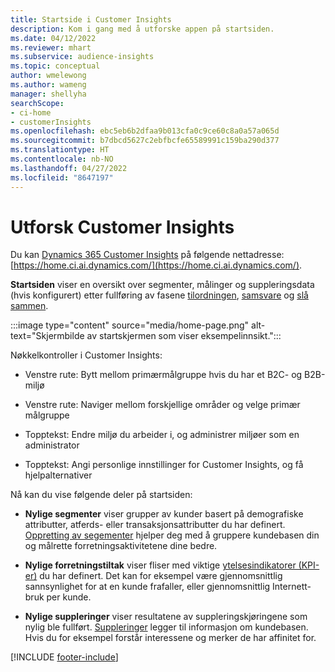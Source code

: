 ```yaml
---
title: Startside i Customer Insights
description: Kom i gang med å utforske appen på startsiden.
ms.date: 04/12/2022
ms.reviewer: mhart
ms.subservice: audience-insights
ms.topic: conceptual
author: wmelewong
ms.author: wameng
manager: shellyha
searchScope:
- ci-home
- customerInsights
ms.openlocfilehash: ebc5eb6b2dfaa9b013cfa0c9ce60c8a0a57a065d
ms.sourcegitcommit: b7dbcd5627c2ebfbcfe65589991c159ba290d377
ms.translationtype: HT
ms.contentlocale: nb-NO
ms.lasthandoff: 04/27/2022
ms.locfileid: "8647197"
---
```

# <a name="explore-customer-insights"></a>Utforsk Customer Insights

Du kan [Dynamics 365 Customer Insights](https://home.ci.ai.dynamics.com/) på følgende nettadresse: [https://home.ci.ai.dynamics.com/](https://home.ci.ai.dynamics.com/).

**Startsiden** viser en oversikt over segmenter, målinger og suppleringsdata (hvis konfigurert) etter fullføring av fasene [tilordningen](map-entities.md), [samsvare](match-entities.md) og [slå sammen](merge-entities.md).

:::image type="content" source="media/home-page.png" alt-text="Skjermbilde av startskjermen som viser eksempelinnsikt.":::

Nøkkelkontroller i Customer Insights:

- Venstre rute: Bytt mellom primærmålgruppe hvis du har et B2C- og B2B-miljø

- Venstre rute: Naviger mellom forskjellige områder og velge primær målgruppe

- Topptekst: Endre miljø du arbeider i, og administrer miljøer som en administrator

- Topptekst: Angi personlige innstillinger for Customer Insights, og få hjelpalternativer

Nå kan du vise følgende deler på startsiden:

- **Nylige segmenter** viser grupper av kunder basert på demografiske attributter, atferds- eller transaksjonsattributter du har definert. [Oppretting av segementer](segments.md) hjelper deg med å gruppere kundebasen din og målrette forretningsaktivitetene dine bedre.

- **Nylige forretningstiltak** viser fliser med viktige [ytelsesindikatorer (KPI-er)](measures.md) du har definert. Det kan for eksempel være gjennomsnittlig sannsynlighet for at en kunde frafaller, eller gjennomsnittlig Internett-bruk per kunde.

- **Nylige suppleringer** viser resultatene av suppleringskjøringene som nylig ble fullført. [Suppleringer](enrichment-hub.md) legger til informasjon om kundebasen. Hvis du for eksempel forstår interessene og merker de har affinitet for.


[!INCLUDE [footer-include](includes/footer-banner.md)]
